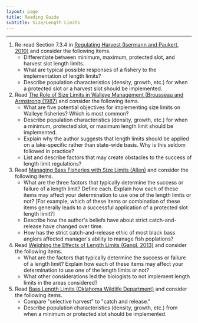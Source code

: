 ```yaml
---
layout: page
title: Reading Guide
subtitle: Size/Length Limits
---
```


----

1. Re-read Section 7.3.4 in [Regulating Harvest (Isermann and Paukert, 2010)](../MgmntTools/IsermannPaukert_2010_HarvestRegulations.pdf) and consider the following items.
    * Differentiate between minimum, maximum, protected slot, and harvest slot length limits.
    * What are typical possible responses of a fishery to the implementation of length limits?
    * Describe population characteristics (density, growth, etc.) for when a protected slot or a harvest slot should be implemented.
1. Read [The Role of Size Limits in Walleye Management (Brousseau and Armstrong (1987)](BrousseauArmstrong_1987_WAELengthLimits.pdf) and consider the following items.
    * What are five potential objectives for implementing size limits on Walleye fisheries?  Which is most common?
    * Describe population characteristics (density, growth, etc.) for when a minimum, protected slot, or maximum length limit should be implemented.
    * Explain why the author suggests that length limits should be applied on a lake-specific rather than state-wide basis.  Why is this seldom followed in practice?
    * List and describe factors that may create obstacles to the success of length limit regulations?
1. Read [Managing Bass Fisheries with Size Limits (Allen)](http://www.bassresource.com/fish_biology/selective_harvest.html) and consider the following items.
    * What are the three factors that typically determine the success or failure of a length limit?  Define each.  Explain how each of these items may affect your determination to use one of the length limits or not? [For example, which of these items or combination of these items generally leads to a successful application of a protected slot length limit?]
    * Describe how the author's beliefs have about strict catch-and-release have changed over time.
    * How has the strict catch-and-release ethic of most black bass anglers affected manager's ability to manage fish poplations?
1. Read [Weighing the Effects of Length Limits (Gangl, 2013)](http://gf.nd.gov/magazines/may-2013/weighing-effects-length-limits) and consider the following items.
    * What are the factors that typically determine the success or failure of a length limit?  Explain how each of these items may affect your determination to use one of the length limits or not?
    * What other considerations led the biologists to not implement length limits in the areas considered?
1. Read [Bass Length Limits (Oklahoma Wildlife Department)](http://www.wildlifedepartment.com/fishing/fishid/bass_length_limits.pdf) and consider the following items.
    * Compare "selective harvest" to "catch and release."
    * Describe population characteristics (density, growth, etc.) from when a minimum or protected slot should be implemented.
